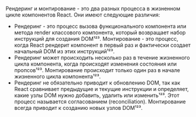 Рендеринг и монтирование - это два разных процесса в жизненном цикле компонентов React. Они имеют следующие различия:

- Рендеринг - это процесс вызова функционального компонента или метода render классового компонента, который возвращает набор инструкций для создания DOM¹²³. Монтирование - это процесс, когда React рендерит компонент в первый раз и фактически создает начальный DOM из этих инструкций¹²³.
- Рендеринг может происходить несколько раз в течение жизненного цикла компонента, когда происходят изменения состояния или пропсов¹²³. Монтирование происходит только один раз в начале жизненного цикла компонента¹²³.
- Рендеринг не обязательно приводит к обновлению DOM, так как React сравнивает предыдущие и текущие инструкции и определяет, какие узлы DOM нужно добавить, удалить или изменить¹²³. Этот процесс называется согласованием (reconciliation). Монтирование всегда приводит к созданию новых узлов DOM¹²³.
